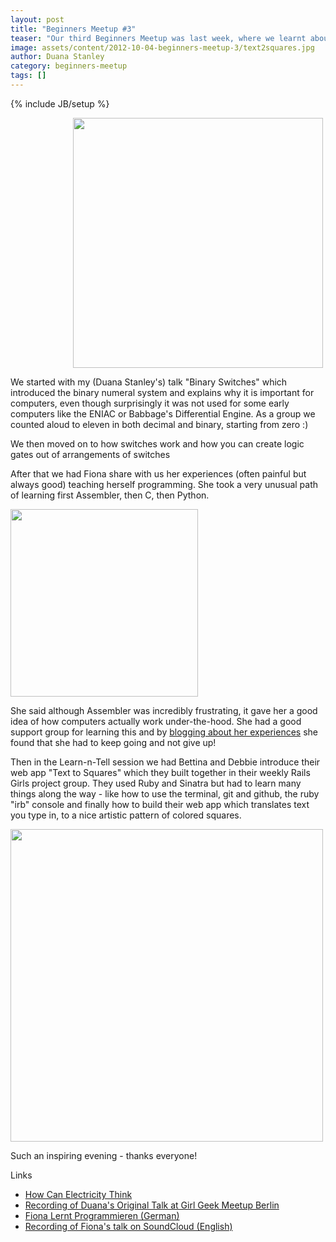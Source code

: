 ```yaml
---
layout: post
title: "Beginners Meetup #3"
teaser: "Our third Beginners Meetup was last week, where we learnt about binary and logic gates and had two very inspiring talks from women who have recently learnt programming."
image: assets/content/2012-10-04-beginners-meetup-3/text2squares.jpg
author: Duana Stanley
category: beginners-meetup
tags: []
---
```

{% include JB/setup %}

<img src="http://i.imgur.com/LeIsV.png"  width="400px" style="margin-left: 100px"/>

We started with my (Duana Stanley's) talk "Binary Switches" which introduced
the binary numeral system and explains why it is important for computers, even
though surprisingly it was not used for some early computers like the ENIAC or
Babbage's Differential Engine. As a group we counted aloud to eleven in both
decimal and binary, starting from zero :)


We then moved on to how switches work and how you can create logic gates out of arrangements of switches

After that we had Fiona share with us her experiences (often painful but always
good) teaching herself programming. She took a very unusual path of learning
first Assembler, then C, then Python.

<img src="http://photos1.meetupstatic.com/photos/event/c/6/5/e/600_167090782.jpeg"  width="300px" />

She said although Assembler was incredibly frustrating, it gave her a good idea
of how computers actually work under-the-hood. She had a good support group for
learning this and by [blogging about her experiences](http://fionalerntprogrammieren.wordpress.com/)
she found that she had to keep going and not give up!

Then in the Learn-n-Tell session we had Bettina and Debbie introduce their web
app "Text to Squares" which they built together in their weekly Rails Girls
project group. They used Ruby and Sinatra but had to learn many things along
the way - like how to use the terminal, git and github, the ruby "irb" console
and finally how to build their web app which translates text you type in, to a
nice artistic pattern of colored squares.

<img src="http://photos1.meetupstatic.com/photos/event/c/6/c/c/600_167090892.jpeg"  width="500px" />

Such an inspiring evening - thanks everyone!

Links
* [How Can Electricity Think](http://www.metafysica.nl/circuit.html)
* [Recording of Duana's Original Talk at Girl Geek Meetup Berlin](http://bambuser.com/v/2982929)
* [Fiona Lernt Programmieren (German)](http://fionalerntprogrammieren.wordpress.com/)
* [Recording of Fiona's talk on SoundCloud (English)](http://soundcloud.com/starkcoffee/fiona-lernt-programmieren-at)


